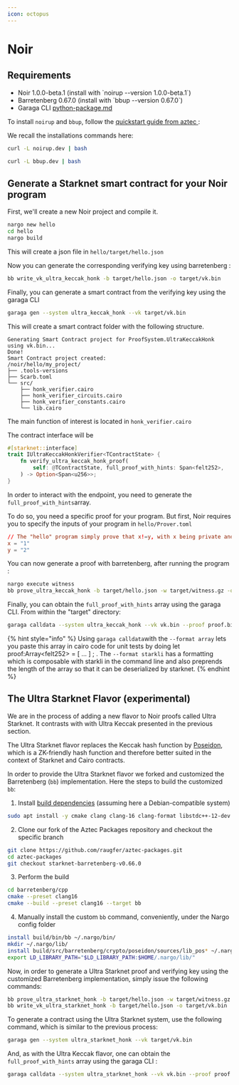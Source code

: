 ```yaml
---
icon: octopus
---
```


# Noir

## Requirements

* Noir 1.0.0-beta.1 (install with \`noirup --version 1.0.0-beta.1\`)
* Barretenberg 0.67.0 (install with \`bbup --version 0.67.0\`)
* Garaga CLI [python-package.md](../installation/python-package.md "mention")

To install `noirup` and `bbup`, follow the [quickstart guide from aztec ](https://noir-lang.org/docs/getting_started/quick_start):

We recall the installations commands here:

```bash
curl -L noirup.dev | bash
```

```bash
curl -L bbup.dev | bash
```

## Generate a Starknet smart contract for your Noir program

First, we'll create a new Noir project and compile it.

```bash
nargo new hello
cd hello
nargo build
```

This will create a json file in `hello/target/hello.json`

Now you can generate the corresponding verifying key using barretenberg :

```bash
bb write_vk_ultra_keccak_honk -b target/hello.json -o target/vk.bin
```

Finally, you can generate a smart contract from the verifying key using the garaga CLI

```bash
garaga gen --system ultra_keccak_honk --vk target/vk.bin
```

This will create a smart contract folder with the following structure.

```
Generating Smart Contract project for ProofSystem.UltraKeccakHonk using vk.bin...
Done!
Smart Contract project created:
/noir/hello/my_project/
├── .tools-versions
├── Scarb.toml
└── src/
    ├── honk_verifier.cairo
    ├── honk_verifier_circuits.cairo
    ├── honk_verifier_constants.cairo
    └── lib.cairo
```

The main function of interest is located in `honk_verifier.cairo`

The contract interface will be

```rust
#[starknet::interface]
trait IUltraKeccakHonkVerifier<TContractState> {
    fn verify_ultra_keccak_honk_proof(
        self: @TContractState, full_proof_with_hints: Span<felt252>,
    ) -> Option<Span<u256>>;
}

```

In order to interact with the endpoint, you need to generate the `full_proof_with_hints`array.

To do so, you need a specific proof for your program. But first, Noir requires you to specify the inputs of your program in `hello/Prover.toml`

```toml
// The "hello" program simply prove that x!=y, with x being private and y public.
x = "1"
y = "2"
```

You can now generate a proof with barretenberg, after running the program :

```bash
nargo execute witness
bb prove_ultra_keccak_honk -b target/hello.json -w target/witness.gz -o target/proof.bin
```

Finally, you can obtain the `full_proof_with_hints` array using the garaga CLI. From within the "target" directory:

```bash
garaga calldata --system ultra_keccak_honk --vk vk.bin --proof proof.bin --format array
```

{% hint style="info" %}
Using `garaga calldata`with the `--format array` lets you paste this array in cairo code for unit tests by doing let proof:Array\<felt252> = \[ ... ] ; . The `--format starkli` has a formatting which is composable with starkli in the command line and also preprends the length of the array so that it can be deserialized by starknet.
{% endhint %}

## The Ultra Starknet Flavor (experimental)

We are in the process of adding a new flavor to Noir proofs called Ultra Starknet. It contrasts with with Ultra Keccak presented in the previous section.

The Ultra Starknet flavor replaces the Keccak hash function by [Poseidon](https://www.poseidon-hash.info/), which is a ZK-friendly hash function and therefore better suited in the context of Starknet and Cairo contracts.

In order to provide the Ultra Starknet flavor we forked and customized the Barretenberg (`bb`) implementation. Here the steps to build the customized `bb`:

1. Install [build dependencies](https://github.com/AztecProtocol/aztec-packages/tree/master/barretenberg#development) (assuming here a Debian-compatible system)

```bash
sudo apt install -y cmake clang clang-16 clang-format libstdc++-12-dev ninja-build
```

2. Clone our fork of the Aztec Packages repository and checkout the specific branch

```bash
git clone https://github.com/raugfer/aztec-packages.git
cd aztec-packages
git checkout starknet-barretenberg-v0.66.0
```

3. Perform the build

```bash
cd barretenberg/cpp
cmake --preset clang16
cmake --build --preset clang16 --target bb
```

4. Manually install the custom `bb` command, conveniently, under the Nargo config folder

```bash
install build/bin/bb ~/.nargo/bin/
mkdir ~/.nargo/lib/
install build/src/barretenberg/crypto/poseidon/sources/lib_pos* ~/.nargo/lib/
export LD_LIBRARY_PATH="$LD_LIBRARY_PATH:$HOME/.nargo/lib/"
```

Now, in order to generate a Ultra Starknet proof and verifying key using the customized Barretenberg implementation, simply issue the following commands:

```bash
bb prove_ultra_starknet_honk -b target/hello.json -w target/witness.gz -o target/proof.bin
bb write_vk_ultra_starknet_honk -b target/hello.json -o target/vk.bin
```

To generate a contract using the Ultra Starknet system, use the following command, which is similar to the previous process:

```bash
garaga gen --system ultra_starknet_honk --vk target/vk.bin
```

And, as with the Ultra Keccak flavor, one can obtain the `full_proof_with_hints` array using the garaga CLI :

```bash
garaga calldata --system ultra_starknet_honk --vk vk.bin --proof proof.bin --format array
```
